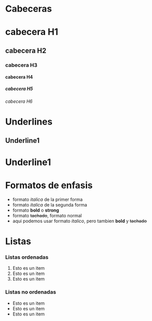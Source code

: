 # Cabeceras
# cabecera H1
## cabecera H2
### cabecera H3
#### cabecera H4
##### cabecera H5
###### cabecera H6

# Underlines
Underline1
----------

Underline1
==========

# Formatos de enfasis
- formato *italica* de la primer forma
- formato _italica_ de la segunda forma
- formato **bold** o __strong__
- formato ~~tachado~~, formato normal
- aqui podemos usar formato *italico*, pero tambien **bold** y ~~tachado~~

# Listas
### Listas ordenadas
1. Esto es un item
1. Esto es un item
1. Esto es un item

### Listas no ordenadas
- Esto es un item
- Esto es un item
- Esto es un item